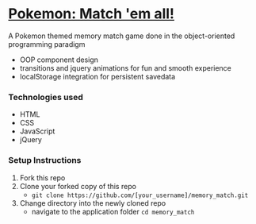 # [Pokemon: Match 'em all!](https://match.westleypoon.com)
A Pokemon themed memory match game done in the object-oriented programming paradigm

- OOP component design
- transitions and jquery animations for fun and smooth experience
- localStorage integration for persistent savedata

### Technologies used
- HTML
- CSS
- JavaScript
- jQuery

### Setup Instructions
1. Fork this repo
2. Clone your forked copy of this repo
    - `git clone https://github.com/[your_username]/memory_match.git`
3. Change directory into the newly cloned repo
    - navigate to the application folder `cd memory_match`
